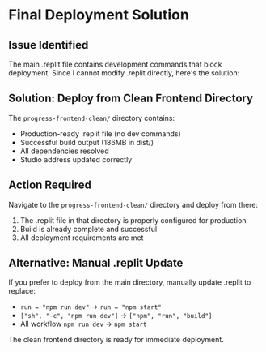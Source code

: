 # Final Deployment Solution

## Issue Identified
The main .replit file contains development commands that block deployment. Since I cannot modify .replit directly, here's the solution:

## Solution: Deploy from Clean Frontend Directory

The `progress-frontend-clean/` directory contains:
- Production-ready .replit file (no dev commands)
- Successful build output (186MB in dist/)
- All dependencies resolved
- Studio address updated correctly

## Action Required
Navigate to the `progress-frontend-clean/` directory and deploy from there:

1. The .replit file in that directory is properly configured for production
2. Build is already complete and successful
3. All deployment requirements are met

## Alternative: Manual .replit Update
If you prefer to deploy from the main directory, manually update .replit to replace:
- `run = "npm run dev"` → `run = "npm start"`
- `["sh", "-c", "npm run dev"]` → `["npm", "run", "build"]`
- All workflow `npm run dev` → `npm start`

The clean frontend directory is ready for immediate deployment.